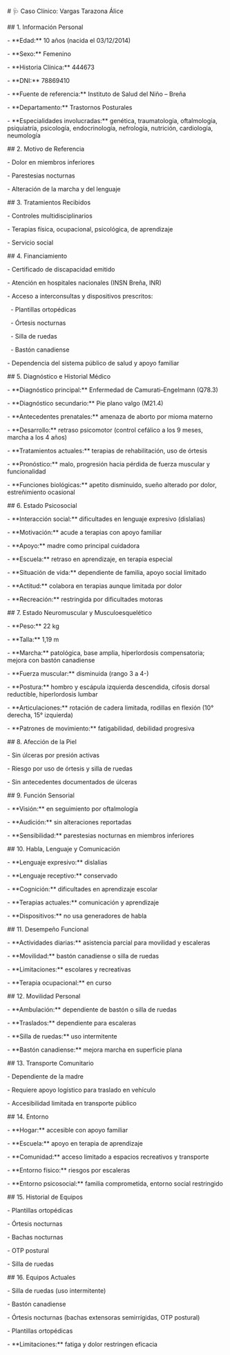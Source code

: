 \# 🩺 Caso Clínico: Vargas Tarazona Álice



\## 1. Información Personal

\- \*\*Edad:\*\* 10 años (nacida el 03/12/2014)

\- \*\*Sexo:\*\* Femenino

\- \*\*Historia Clínica:\*\* 444673

\- \*\*DNI:\*\* 78869410

\- \*\*Fuente de referencia:\*\* Instituto de Salud del Niño – Breña

\- \*\*Departamento:\*\* Trastornos Posturales

\- \*\*Especialidades involucradas:\*\* genética, traumatología, oftalmología, psiquiatría, psicología, endocrinología, nefrología, nutrición, cardiología, neumología



\## 2. Motivo de Referencia

\- Dolor en miembros inferiores

\- Parestesias nocturnas

\- Alteración de la marcha y del lenguaje



\## 3. Tratamientos Recibidos

\- Controles multidisciplinarios

\- Terapias física, ocupacional, psicológica, de aprendizaje

\- Servicio social



\## 4. Financiamiento

\- Certificado de discapacidad emitido

\- Atención en hospitales nacionales (INSN Breña, INR)

\- Acceso a interconsultas y dispositivos prescritos:

&nbsp; - Plantillas ortopédicas

&nbsp; - Órtesis nocturnas

&nbsp; - Silla de ruedas

&nbsp; - Bastón canadiense

\- Dependencia del sistema público de salud y apoyo familiar



\## 5. Diagnóstico e Historial Médico

\- \*\*Diagnóstico principal:\*\* Enfermedad de Camurati–Engelmann (Q78.3)

\- \*\*Diagnóstico secundario:\*\* Pie plano valgo (M21.4)

\- \*\*Antecedentes prenatales:\*\* amenaza de aborto por mioma materno

\- \*\*Desarrollo:\*\* retraso psicomotor (control cefálico a los 9 meses, marcha a los 4 años)

\- \*\*Tratamientos actuales:\*\* terapias de rehabilitación, uso de órtesis

\- \*\*Pronóstico:\*\* malo, progresión hacia pérdida de fuerza muscular y funcionalidad

\- \*\*Funciones biológicas:\*\* apetito disminuido, sueño alterado por dolor, estreñimiento ocasional



\## 6. Estado Psicosocial

\- \*\*Interacción social:\*\* dificultades en lenguaje expresivo (dislalias)

\- \*\*Motivación:\*\* acude a terapias con apoyo familiar

\- \*\*Apoyo:\*\* madre como principal cuidadora

\- \*\*Escuela:\*\* retraso en aprendizaje, en terapia especial

\- \*\*Situación de vida:\*\* dependiente de familia, apoyo social limitado

\- \*\*Actitud:\*\* colabora en terapias aunque limitada por dolor

\- \*\*Recreación:\*\* restringida por dificultades motoras



\## 7. Estado Neuromuscular y Musculoesquelético

\- \*\*Peso:\*\* 22 kg

\- \*\*Talla:\*\* 1,19 m

\- \*\*Marcha:\*\* patológica, base amplia, hiperlordosis compensatoria; mejora con bastón canadiense

\- \*\*Fuerza muscular:\*\* disminuida (rango 3 a 4-)

\- \*\*Postura:\*\* hombro y escápula izquierda descendida, cifosis dorsal reductible, hiperlordosis lumbar

\- \*\*Articulaciones:\*\* rotación de cadera limitada, rodillas en flexión (10° derecha, 15° izquierda)

\- \*\*Patrones de movimiento:\*\* fatigabilidad, debilidad progresiva



\## 8. Afección de la Piel

\- Sin úlceras por presión activas

\- Riesgo por uso de órtesis y silla de ruedas

\- Sin antecedentes documentados de úlceras



\## 9. Función Sensorial

\- \*\*Visión:\*\* en seguimiento por oftalmología

\- \*\*Audición:\*\* sin alteraciones reportadas

\- \*\*Sensibilidad:\*\* parestesias nocturnas en miembros inferiores



\## 10. Habla, Lenguaje y Comunicación

\- \*\*Lenguaje expresivo:\*\* dislalias

\- \*\*Lenguaje receptivo:\*\* conservado

\- \*\*Cognición:\*\* dificultades en aprendizaje escolar

\- \*\*Terapias actuales:\*\* comunicación y aprendizaje

\- \*\*Dispositivos:\*\* no usa generadores de habla



\## 11. Desempeño Funcional

\- \*\*Actividades diarias:\*\* asistencia parcial para movilidad y escaleras

\- \*\*Movilidad:\*\* bastón canadiense o silla de ruedas

\- \*\*Limitaciones:\*\* escolares y recreativas

\- \*\*Terapia ocupacional:\*\* en curso



\## 12. Movilidad Personal

\- \*\*Ambulación:\*\* dependiente de bastón o silla de ruedas

\- \*\*Traslados:\*\* dependiente para escaleras

\- \*\*Silla de ruedas:\*\* uso intermitente

\- \*\*Bastón canadiense:\*\* mejora marcha en superficie plana



\## 13. Transporte Comunitario

\- Dependiente de la madre

\- Requiere apoyo logístico para traslado en vehículo

\- Accesibilidad limitada en transporte público



\## 14. Entorno

\- \*\*Hogar:\*\* accesible con apoyo familiar

\- \*\*Escuela:\*\* apoyo en terapia de aprendizaje

\- \*\*Comunidad:\*\* acceso limitado a espacios recreativos y transporte

\- \*\*Entorno físico:\*\* riesgos por escaleras

\- \*\*Entorno psicosocial:\*\* familia comprometida, entorno social restringido



\## 15. Historial de Equipos

\- Plantillas ortopédicas

\- Órtesis nocturnas

\- Bachas nocturnas

\- OTP postural

\- Silla de ruedas



\## 16. Equipos Actuales

\- Silla de ruedas (uso intermitente)

\- Bastón canadiense

\- Órtesis nocturnas (bachas extensoras semirrígidas, OTP postural)

\- Plantillas ortopédicas

\- \*\*Limitaciones:\*\* fatiga y dolor restringen eficacia

